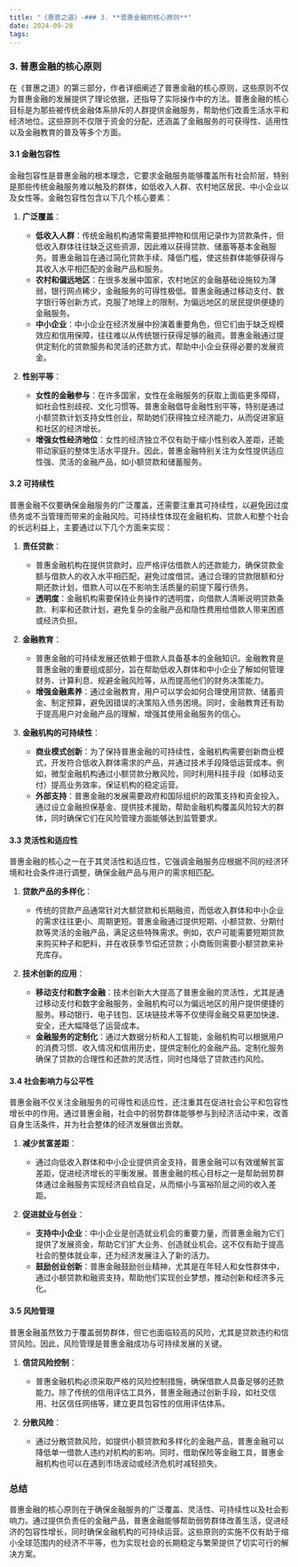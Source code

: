 ```yaml
---
title: "《惠普之道》-### 3. **普惠金融的核心原则**"
date: 2024-09-28
tags: 
---
```

### 3. **普惠金融的核心原则**

在《普惠之道》的第三部分，作者详细阐述了普惠金融的核心原则，这些原则不仅为普惠金融的发展提供了理论依据，还指导了实际操作中的方法。普惠金融的核心目标是为那些被传统金融体系排斥的人群提供金融服务，帮助他们改善生活水平和经济地位。这些原则不仅限于资金的分配，还涵盖了金融服务的可获得性、适用性以及金融教育的普及等多个方面。

#### 3.1 **金融包容性**

金融包容性是普惠金融的根本理念，它要求金融服务能够覆盖所有社会阶层，特别是那些传统金融服务难以触及的群体，如低收入人群、农村地区居民、中小企业以及女性等。金融包容性包含以下几个核心要素：

1. **广泛覆盖**：
   - **低收入人群**：传统金融机构通常需要抵押物和信用记录作为贷款条件，但低收入群体往往缺乏这些资源，因此难以获得贷款、储蓄等基本金融服务。普惠金融旨在通过简化贷款手续、降低门槛，使这些群体能够获得与其收入水平相匹配的金融产品和服务。
   - **农村和偏远地区**：在很多发展中国家，农村地区的金融基础设施较为薄弱，银行网点稀少，金融服务的可得性极低。普惠金融通过移动支付、数字银行等创新方式，克服了地理上的限制，为偏远地区的居民提供便捷的金融服务。
   - **中小企业**：中小企业在经济发展中扮演着重要角色，但它们由于缺乏规模效应和信用保障，往往难以从传统银行获得足够的融资。普惠金融通过提供定制化的贷款服务和灵活的还款方式，帮助中小企业获得必要的发展资金。

2. **性别平等**：
   - **女性的金融参与**：在许多国家，女性在金融服务的获取上面临更多障碍，如社会性别歧视、文化习惯等。普惠金融倡导金融性别平等，特别是通过小额贷款计划支持女性创业，帮助她们获得独立经济能力，从而促进家庭和社区的经济增长。
   - **增强女性经济地位**：女性的经济独立不仅有助于缩小性别收入差距，还能带动家庭的整体生活水平提升。因此，普惠金融特别关注为女性提供适应性强、灵活的金融产品，如小额贷款和储蓄服务。

#### 3.2 **可持续性**

普惠金融不仅要确保金融服务的广泛覆盖，还需要注重其可持续性，以避免因过度债务或不当管理而带来的金融风险。可持续性体现在金融机构、贷款人和整个社会的长远利益上，主要通过以下几个方面来实现：

1. **责任贷款**：
   - 普惠金融机构在提供贷款时，应严格评估借款人的还款能力，确保贷款金额与借款人的收入水平相匹配，避免过度借贷。通过合理的贷款限额和分期还款计划，借款人可以在不影响生活质量的前提下履行债务。
   - **透明度**：金融机构需要保持业务操作的透明度，向借款人清晰说明贷款条款、利率和还款计划，避免复杂的金融产品和隐性费用给借款人带来困惑或经济负担。

2. **金融教育**：
   - 普惠金融的可持续发展还依赖于借款人具备基本的金融知识。金融教育是普惠金融的重要组成部分，旨在帮助低收入群体和中小企业了解如何管理财务、计算利息、规避金融风险等，从而提高他们的财务决策能力。
   - **增强金融素养**：通过金融教育，用户可以学会如何合理使用贷款、储蓄资金、制定预算，避免因错误的决策陷入债务困境。同时，金融教育还有助于提高用户对金融产品的理解，增强其使用金融服务的信心。

3. **金融机构的可持续性**：
   - **商业模式创新**：为了保持普惠金融的可持续性，金融机构需要创新商业模式，开发符合低收入群体需求的产品，并通过技术手段降低运营成本。例如，微型金融机构通过小额贷款分散风险，同时利用科技手段（如移动支付）提高业务效率，保证机构的稳定运营。
   - **外部支持**：普惠金融的发展需要政府和国际组织的政策支持和资金投入。通过设立金融担保基金、提供技术援助，帮助金融机构覆盖风险较大的群体，同时确保它们在风险管理方面能够达到监管要求。

#### 3.3 **灵活性和适应性**

普惠金融的核心之一在于其灵活性和适应性，它强调金融服务应根据不同的经济环境和社会条件进行调整，确保金融产品与用户的需求相匹配。

1. **贷款产品的多样化**：
   - 传统的贷款产品通常针对大额贷款和长期融资，而低收入群体和中小企业的需求往往更小、周期更短。普惠金融通过提供短期、小额贷款、分期付款等灵活的金融产品，满足这些特殊需求。例如，农户可能需要短期贷款来购买种子和肥料，并在收获季节偿还贷款；小商贩则需要小额贷款来补充库存。
   
2. **技术创新的应用**：
   - **移动支付和数字金融**：技术创新大大提高了普惠金融的灵活性，尤其是通过移动支付和数字金融服务，金融机构可以为偏远地区的用户提供便捷的服务。移动银行、电子钱包、区块链技术等不仅使得金融交易更加快速、安全，还大幅降低了运营成本。
   - **金融服务的定制化**：通过大数据分析和人工智能，金融机构可以根据用户的消费习惯、收入情况和信用历史，提供定制化的金融产品。定制化服务确保了贷款的合理性和还款的灵活性，同时也降低了贷款违约风险。

#### 3.4 **社会影响力与公平性**

普惠金融不仅关注金融服务的可得性和适应性，还注重其在促进社会公平和包容性增长中的作用。通过普惠金融，社会中的弱势群体能够参与到经济活动中来，改善自身生活条件，并为社会整体的经济发展做出贡献。

1. **减少贫富差距**：
   - 通过向低收入群体和中小企业提供资金支持，普惠金融可以有效缓解贫富差距，促进经济增长的平衡发展。普惠金融的核心目标之一是帮助弱势群体通过金融服务实现经济自给自足，从而缩小与富裕阶层之间的收入差距。
   
2. **促进就业与创业**：
   - **支持中小企业**：中小企业是创造就业机会的重要力量，而普惠金融为它们提供了发展资金，帮助它们扩大业务、创造就业机会。这不仅有助于提高社会的整体就业率，还为经济发展注入了新的活力。
   - **鼓励创业创新**：普惠金融鼓励创业精神，尤其是在年轻人和女性群体中，通过小额贷款和融资支持，帮助他们实现创业梦想，推动创新和经济多元化。

#### 3.5 **风险管理**

普惠金融虽然致力于覆盖弱势群体，但它也面临较高的风险，尤其是贷款违约和信贷风险。因此，风险管理是普惠金融成功与可持续发展的关键。

1. **信贷风险控制**：
   - 普惠金融机构必须采取严格的风险控制措施，确保借款人具备足够的还款能力。除了传统的信用评估工具外，普惠金融通过创新手段，如社交信用、社区信任网络等，建立更具包容性的信用评估体系。
   
2. **分散风险**：
   - 通过分散贷款风险，如提供小额贷款和多样化的金融产品，普惠金融可以降低单一借款人违约对机构的影响。同时，借助保险等金融工具，普惠金融机构也可以在遇到市场波动或经济危机时减轻损失。

### 总结
普惠金融的核心原则在于确保金融服务的广泛覆盖、灵活性、可持续性以及社会影响力。通过提供负责任的金融产品，普惠金融能够帮助弱势群体改善生活，促进经济的包容性增长，同时确保金融机构的可持续运营。这些原则的实施不仅有助于缩小全球范围内的经济不平等，也为实现社会的长期稳定与繁荣提供了切实可行的解决方案。